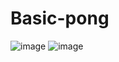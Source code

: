# Basic-pong

![image](https://user-images.githubusercontent.com/48165276/182508528-cee6c256-e185-4a9a-acb1-4febc0c34d0a.png)
![image](https://user-images.githubusercontent.com/48165276/182508544-db0778c6-c984-4f47-a0de-67d1966180aa.png)
